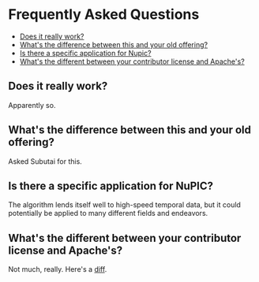 Frequently Asked Questions
===========================

<section>
    <ul>
      <li><a href="#does_it_really_work">Does it really work?</a></li>
      <li><a href="#whats_the_different_between_this_and_your_old_offering">What's the difference between this and your old offering?</a></li>
      <li><a href="#is_there_a_specific_application_for_nupic">Is there a specific application for Nupic?</a></li>
      <li><a href="#whats_the_difference_between_your_contributor_license_and_apaches">What's the different between your contributor license and Apache's?</a></li>
    </ul>
</section>

Does it really work?
--------------------

Apparently so.

What's the difference between this and your old offering?
--------------------

<p class="todo">Asked Subutai for this.</p>

Is there a specific application for NuPIC?
--------------------

The algorithm lends itself well to high-speed temporal data, but it could potentially be applied to many different fields and endeavors.

What's the different between your contributor license and Apache's?
--------------------

Not much, really. Here's a [diff](http://www.diffchecker.com/tas54ez4).